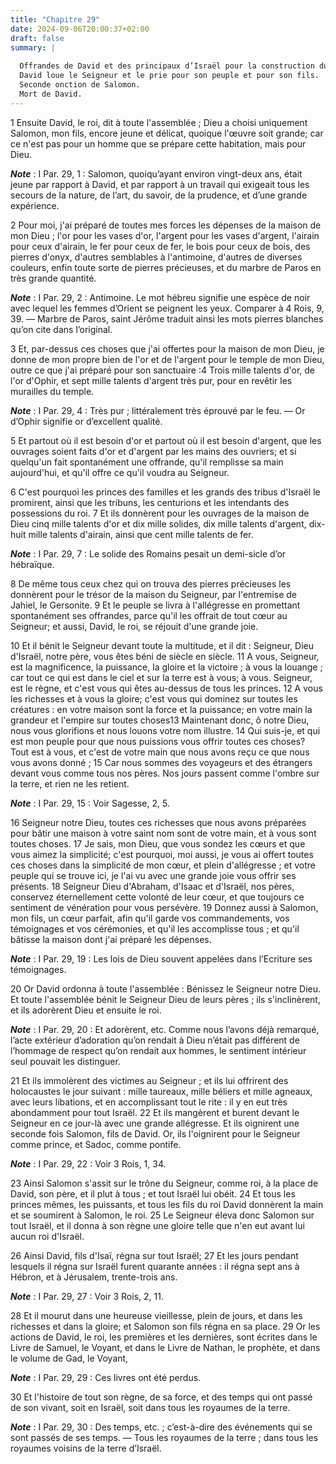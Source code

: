 ```yaml
---
title: "Chapitre 29"
date: 2024-09-06T20:00:37+02:00
draft: false
summary: |
  
  Offrandes de David et des principaux d’Israël pour la construction du temple.
  David loue le Seigneur et le prie pour son peuple et pour son fils.
  Seconde onction de Salomon.
  Mort de David.
---
```



1 Ensuite David, le roi, dit à toute l'assemblée ; Dieu a choisi uniquement Salomon, mon fils, encore jeune et délicat, quoique l'œuvre soit grande; car ce n'est pas pour un homme que se prépare cette habitation, mais pour Dieu.

***Note*** :  I Par. 29, 1 : Salomon, quoiqu’ayant environ vingt-deux ans, était jeune par rapport à David, et par rapport à un travail qui exigeait tous les secours de la nature, de l’art, du savoir, de la prudence, et d’une grande expérience.

2 Pour moi, j'ai préparé de toutes mes forces les dépenses de la maison de mon Dieu ; l'or pour les vases d'or, l'argent pour les vases d'argent, l'airain pour ceux d'airain, le fer pour ceux de fer, le bois pour ceux de bois, des pierres d'onyx, d'autres semblables à l'antimoine, d'autres de diverses couleurs, enfin toute sorte de pierres précieuses, et du marbre de Paros en très grande quantité.

***Note*** :  I Par. 29, 2 : Antimoine. Le mot hébreu signifie une espèce de noir avec lequel les femmes d’Orient se peignent les yeux. Comparer à 4 Rois, 9, 39. ― Marbre de Paros, saint Jérôme traduit ainsi les mots pierres blanches qu’on cite dans l’original.

3 Et, par-dessus ces choses que j'ai offertes pour la maison de mon Dieu, je donne de mon propre bien de l'or et de l'argent pour le temple de mon Dieu, outre ce que j'ai préparé pour son sanctuaire :4 Trois mille talents d'or, de l'or d'Ophir, et sept mille talents d'argent très pur, pour en revêtir les murailles du temple.

***Note*** :  I Par. 29, 4 : Très pur ; littéralement très éprouvé par le feu. ― Or d’Ophir signifie or d’excellent qualité.

5 Et partout où il est besoin d'or et partout où il est besoin d'argent, que les ouvrages soient faits d'or et d'argent par les mains des ouvriers; et si quelqu'un fait spontanément une offrande, qu'il remplisse sa main aujourd'hui, et qu'il offre ce qu'il voudra au Seigneur.


6 C'est pourquoi les princes des familles et les grands des tribus d'Israël le promirent, ainsi que les tribuns, les centurions et les intendants des possessions du roi. 7 Et ils donnèrent pour les ouvrages de la maison de Dieu cinq mille talents d'or et dix mille solides, dix mille talents d'argent, dix-huit mille talents d'airain, ainsi que cent mille talents de fer.

***Note*** :  I Par. 29, 7 : Le solide des Romains pesait un demi-sicle d’or hébraïque.

8 De même tous ceux chez qui on trouva des pierres précieuses les donnèrent pour le trésor de la maison du Seigneur, par l'entremise de Jahiel, le Gersonite. 9 Et le peuple se livra à l'allégresse en promettant spontanément ses offrandes, parce qu'il les offrait de tout cœur au Seigneur; et aussi, David, le roi, se réjouit d'une grande joie.


10 Et il bénit le Seigneur devant toute la multitude, et il dit : Seigneur, Dieu d'Israël, notre père, vous êtes béni de siècle en siècle. 11 A vous, Seigneur, est la magnificence, la puissance, la gloire et la victoire ; à vous la louange ; car tout ce qui est dans le ciel et sur la terre est à vous; à vous. Seigneur, est le règne, et c'est vous qui êtes au-dessus de tous les princes. 12 A vous les richesses et à vous la gloire; c'est vous qui dominez sur toutes les créatures : en votre maison sont la force et la puissance; en votre main la grandeur et l'empire sur toutes choses13 Maintenant donc, ô notre Dieu, nous vous glorifions et nous louons votre nom illustre. 14 Qui suis-je, et qui est mon peuple pour que nous puissions vous offrir toutes ces choses? Tout est à vous, et c'est de votre main que nous avons reçu ce que nous vous avons donné ; 15 Car nous sommes des voyageurs et des étrangers devant vous comme tous nos pères. Nos jours passent comme l'ombre sur la terre, et rien ne les retient.

***Note*** :  I Par. 29, 15 : Voir Sagesse, 2, 5.

16 Seigneur notre Dieu, toutes ces richesses que nous avons préparées pour bâtir une maison à votre saint nom sont de votre main, et à vous sont toutes choses. 17 Je sais, mon Dieu, que vous sondez les cœurs et que vous aimez la simplicité; c'est pourquoi, moi aussi, je vous ai offert toutes ces choses dans la simplicité de mon cœur, et plein d'allégresse ; et votre peuple qui se trouve ici, je l'ai vu avec une grande joie vous offrir ses présents. 18 Seigneur Dieu d'Abraham, d'Isaac et d'Israël, nos pères, conservez éternellement cette volonté de leur cœur, et que toujours ce sentiment de vénération pour vous persévère. 19 Donnez aussi à Salomon, mon fils, un cœur parfait, afin qu'il garde vos commandements, vos témoignages et vos cérémonies, et qu'il les accomplisse tous ; et qu'il bâtisse la maison dont j'ai préparé les dépenses.

***Note*** :  I Par. 29, 19 : Les lois de Dieu souvent appelées dans l’Ecriture ses témoignages.


20 Or David ordonna à toute l'assemblée : Bénissez le Seigneur notre Dieu. Et toute l'assemblée bénit le Seigneur Dieu de leurs pères ; ils s'inclinèrent, et ils adorèrent Dieu et ensuite le roi.

***Note*** :  I Par. 29, 20 : Et adorèrent, etc. Comme nous l’avons déjà remarqué, l’acte extérieur d’adoration qu’on rendait à Dieu n’était pas différent de l’hommage de respect qu’on rendait aux hommes, le sentiment intérieur seul pouvait les distinguer.


21 Et ils immolèrent des victimes au Seigneur ; et ils lui offrirent des holocaustes le jour suivant : mille taureaux, mille béliers et mille agneaux, avec leurs libations, et en accomplissant tout le rite : il y en eut très abondamment pour tout Israël. 22 Et ils mangèrent et burent devant le Seigneur en ce jour-là avec une grande allégresse. Et ils oignirent une seconde fois Salomon, fils de David. Or, ils l'oignirent pour le Seigneur comme prince, et Sadoc, comme pontife.

***Note*** :  I Par. 29, 22 : Voir 3 Rois, 1, 34.

23 Ainsi Salomon s'assit sur le trône du Seigneur, comme roi, à la place de David, son père, et il plut à tous ; et tout Israël lui obéit. 24 Et tous les princes mêmes, les puissants, et tous les fils du roi David donnèrent la main et se soumirent à Salomon, le roi. 25 Le Seigneur éleva donc Salomon sur tout Israël, et il donna à son règne une gloire telle que n'en eut avant lui aucun roi d'Israël.


26 Ainsi David, fils d'Isaï, régna sur tout Israël; 27 Et les jours pendant lesquels il régna sur Israël furent quarante années : il régna sept ans à Hébron, et à Jérusalem, trente-trois ans.

***Note*** :  I Par. 29, 27 : Voir 3 Rois, 2, 11.

28 Et il mourut dans une heureuse vieillesse, plein de jours, et dans les richesses et dans la gloire; et Salomon son fils régna en sa place. 29 Or les actions de David, le roi, les premières et les dernières, sont écrites dans le Livre de Samuel, le Voyant, et dans le Livre de Nathan, le prophète, et dans le volume de Gad, le Voyant,

***Note*** :  I Par. 29, 29 : Ces livres ont été perdus.

30 Et l'histoire de tout son règne, de sa force, et des temps qui ont passé de son vivant, soit en Israël, soit dans tous les royaumes de la terre.

***Note*** :  I Par. 29, 30 : Des temps, etc. ; c’est-à-dire des événements qui se sont passés de ses temps. ― Tous les royaumes de la terre ; dans tous les royaumes voisins de la terre d’Israël.
